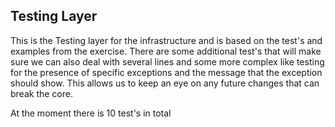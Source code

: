 ## Testing Layer

This is the Testing layer for the infrastructure and is based on the test's 
and examples from the exercise. There are some additional test's that will 
make sure we can also deal with several lines and some more complex like 
testing for the presence of specific exceptions and the message that the
exception should show. This allows us to keep an eye on any future changes
that can break the core.

At the moment there is 10 test's in total